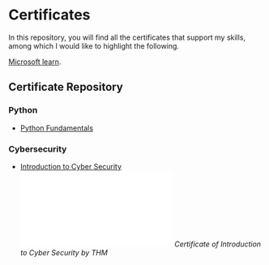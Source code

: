 # Certificates

In this repository, you will find all the certificates that support my skills, among which I would like to highlight the following.

[Microsoft learn](https://learn.microsoft.com/es-es/users/abrahamjimenezreyes-6598/transcript/denmwcj0y1pz2k1?tab=tab-learning-paths).


## Certificate Repository

### Python
- [Python Fundamentals](https://github.com/jimenezreyes/Certificates/blob/main/Cybersecurity/Especializacion%20ciberseguridad%20D66M3UY4AM65.pdf)

### Cybersecurity
- [Introduction to Cyber Security](Cybersecurity/Especializacion%20ciberseguridad%20D66M3UY4AM65.pdf)
  ![Certificate](Cybersecurity/Especializacion%20ciberseguridad%20D66M3UY4AM65.pdf)
  *Certificate of Introduction to Cyber Security by THM*
